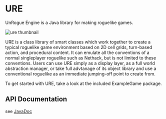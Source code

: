 # URE

UnRogue Engine is a Java library for making roguelike games.

![ure thumbnail](https://raw.githubusercontent.com/gilmore606/ure/master/docs/thumb1.png)

URE is a class library of smart classes which work together to create a typical
roguelike game environment based on 2D cell grids, turn-based action, and procedural
content.  It can emulate all the conventions of a normal singleplayer roguelike such
as Nethack, but is not limited to these conventions.  Users can use URE simply as a
display layer, as a full world abstraction manager, or take full advtanage of its
object library and use a conventional roguelike as an immediate jumping-off point
to create from.

To get started with URE, take a look at the included ExampleGame package.


## API Documentation

see [JavaDoc](https://gilmore606.github.io/ure)
